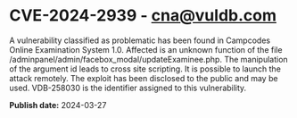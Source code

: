 # CVE-2024-2939 - cna@vuldb.com

A vulnerability classified as problematic has been found in Campcodes Online Examination System 1.0. Affected is an unknown function of the file /adminpanel/admin/facebox_modal/updateExaminee.php. The manipulation of the argument id leads to cross site scripting. It is possible to launch the attack remotely. The exploit has been disclosed to the public and may be used. VDB-258030 is the identifier assigned to this vulnerability.

**Publish date:** 2024-03-27
